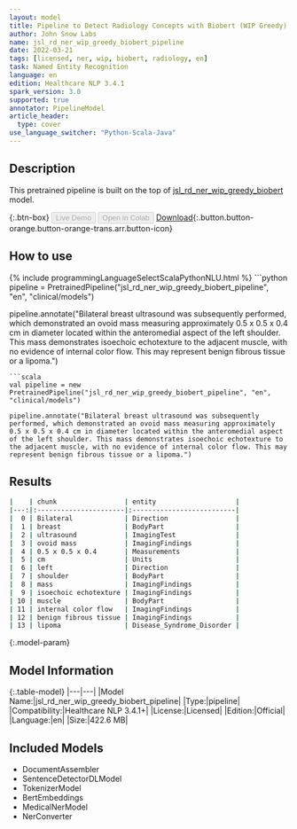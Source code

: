```yaml
---
layout: model
title: Pipeline to Detect Radiology Concepts with Biobert (WIP Greedy)
author: John Snow Labs
name: jsl_rd_ner_wip_greedy_biobert_pipeline
date: 2022-03-21
tags: [licensed, ner, wip, biobert, radiology, en]
task: Named Entity Recognition
language: en
edition: Healthcare NLP 3.4.1
spark_version: 3.0
supported: true
annotator: PipelineModel
article_header:
  type: cover
use_language_switcher: "Python-Scala-Java"
---
```


## Description

This pretrained pipeline is built on the top of [jsl_rd_ner_wip_greedy_biobert](https://nlp.johnsnowlabs.com/2021/07/26/jsl_rd_ner_wip_greedy_biobert_en.html) model.

{:.btn-box}
<button class="button button-orange" disabled>Live Demo</button>
<button class="button button-orange" disabled>Open in Colab</button>
[Download](https://s3.amazonaws.com/auxdata.johnsnowlabs.com/clinical/models/jsl_rd_ner_wip_greedy_biobert_pipeline_en_3.4.1_3.0_1647867332070.zip){:.button.button-orange.button-orange-trans.arr.button-icon}

## How to use



<div class="tabs-box" markdown="1">
{% include programmingLanguageSelectScalaPythonNLU.html %}
```python
pipeline = PretrainedPipeline("jsl_rd_ner_wip_greedy_biobert_pipeline", "en", "clinical/models")

pipeline.annotate("Bilateral breast ultrasound was subsequently performed, which demonstrated an ovoid mass measuring approximately 0.5 x 0.5 x 0.4 cm in diameter located within the anteromedial aspect of the left shoulder. This mass demonstrates isoechoic echotexture to the adjacent muscle, with no evidence of internal color flow. This may represent benign fibrous tissue or a lipoma.")
```
```scala
val pipeline = new PretrainedPipeline("jsl_rd_ner_wip_greedy_biobert_pipeline", "en", "clinical/models")

pipeline.annotate("Bilateral breast ultrasound was subsequently performed, which demonstrated an ovoid mass measuring approximately 0.5 x 0.5 x 0.4 cm in diameter located within the anteromedial aspect of the left shoulder. This mass demonstrates isoechoic echotexture to the adjacent muscle, with no evidence of internal color flow. This may represent benign fibrous tissue or a lipoma.")
```
</div>

## Results

```bash
|    | chunk                 | entity                    |
|---:|:----------------------|:--------------------------|
|  0 | Bilateral             | Direction                 |
|  1 | breast                | BodyPart                  |
|  2 | ultrasound            | ImagingTest               |
|  3 | ovoid mass            | ImagingFindings           |
|  4 | 0.5 x 0.5 x 0.4       | Measurements              |
|  5 | cm                    | Units                     |
|  6 | left                  | Direction                 |
|  7 | shoulder              | BodyPart                  |
|  8 | mass                  | ImagingFindings           |
|  9 | isoechoic echotexture | ImagingFindings           |
| 10 | muscle                | BodyPart                  |
| 11 | internal color flow   | ImagingFindings           |
| 12 | benign fibrous tissue | ImagingFindings           |
| 13 | lipoma                | Disease_Syndrome_Disorder |
```

{:.model-param}
## Model Information

{:.table-model}
|---|---|
|Model Name:|jsl_rd_ner_wip_greedy_biobert_pipeline|
|Type:|pipeline|
|Compatibility:|Healthcare NLP 3.4.1+|
|License:|Licensed|
|Edition:|Official|
|Language:|en|
|Size:|422.6 MB|

## Included Models

- DocumentAssembler
- SentenceDetectorDLModel
- TokenizerModel
- BertEmbeddings
- MedicalNerModel
- NerConverter